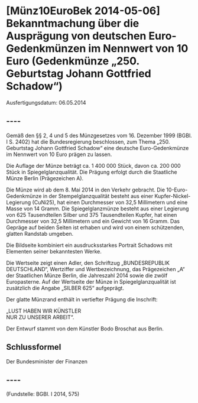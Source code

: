 # [Münz10EuroBek 2014-05-06] Bekanntmachung über die Ausprägung von deutschen Euro-Gedenkmünzen im Nennwert von 10 Euro (Gedenkmünze „250. Geburtstag Johann Gottfried Schadow“)

Ausfertigungsdatum: 06.05.2014

 

## ----

Gemäß den §§ 2, 4 und 5 des Münzgesetzes vom 16. Dezember 1999 (BGBl. I S. 2402) hat die Bundesregierung beschlossen, zum Thema „250. Geburtstag Johann Gottfried Schadow“ eine deutsche Euro-Gedenkmünze im Nennwert von 10 Euro prägen zu lassen.

Die Auflage der Münze beträgt ca. 1 400 000 Stück, davon ca. 200 000 Stück in Spiegelglanzqualität. Die Prägung erfolgt durch die Staatliche Münze Berlin (Prägezeichen A).

Die Münze wird ab dem 8. Mai 2014 in den Verkehr gebracht. Die 10-Euro-Gedenkmünze in der Stempelglanzqualität besteht aus einer Kupfer-Nickel-Legierung (CuNi25), hat einen Durchmesser von 32,5 Millimetern und eine Masse von 14 Gramm. Die Spiegelglanzmünze besteht aus einer Legierung von 625 Tausendteilen Silber und 375 Tausendteilen Kupfer, hat einen Durchmesser von 32,5 Millimetern und ein Gewicht von 16 Gramm. Das Gepräge auf beiden Seiten ist erhaben und wird von einem schützenden, glatten Randstab umgeben.

Die Bildseite kombiniert ein ausdrucksstarkes Portrait Schadows mit Elementen seiner bekanntesten Werke.

Die Wertseite zeigt einen Adler, den Schriftzug „BUNDESREPUBLIK DEUTSCHLAND“, Wertziffer und Wertbezeichnung, das Prägezeichen „A“ der Staatlichen Münze Berlin, die Jahreszahl 2014 sowie die zwölf Europasterne. Auf der Wertseite der Münze in Spiegelglanzqualität ist zusätzlich die Angabe „SILBER 625“ aufgeprägt.

Der glatte Münzrand enthält in vertiefter Prägung die Inschrift:

„LUST HABEN WIR KÜNSTLER  
NUR ZU UNSERER ARBEIT“.

Der Entwurf stammt von dem Künstler Bodo Broschat aus Berlin.


## Schlussformel

Der Bundesminister der Finanzen


## ----

(Fundstelle: BGBl. I 2014, 575)
